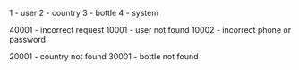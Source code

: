
1 - user
2 - country
3 - bottle
4 - system 

40001 - incorrect request
10001 - user not found
10002 - incorrect phone or password

20001 - country not found
30001 - bottle not found